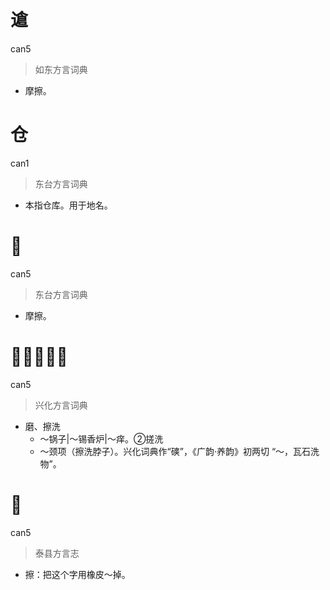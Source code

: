 # 䢢
can5
> 如东方言词典
- 摩擦。

# 仓
can1
> 东台方言词典
- 本指仓库。用于地名。

# 𰧕
can5
> 东台方言词典
- 摩擦。

# 𰧕（石倉）
can5
> 兴化方言词典
- 磨、擦洗
  - ～锅子|～锡香炉|～痒。②搓洗
  - ～颈项（擦洗脖子）。兴化词典作“磢”，《广韵·养韵》初两切 “～，瓦石洗物”。

# 𰧕
can5
> 泰县方言志
- 擦：把这个字用橡皮～掉。
